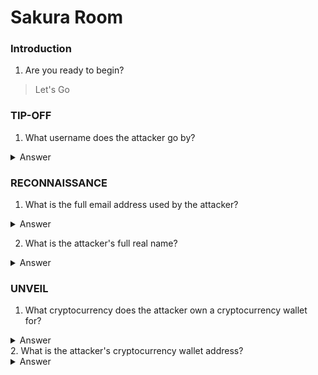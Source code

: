 # Sakura Room
### Introduction
1. Are you ready to begin?
> Let's Go

### TIP-OFF
1. What username does the attacker go by?
<details>
<summary>Answer</summary>
SakuraSnowAngelAiko, see the picture attached inspect element by viewing the source code and check for  "inkscape:export-filename".
</details>

### RECONNAISSANCE
1. What is the full email address used by the attacker?
<details>
<summary>Answer</summary>
SakuraSnowAngel83@protonmail.com, look for the users github using the username > copy the pgp key and paste it in base64 and search for an email-id
</details>

2. What is the attacker's full real name?
<details>
<summary>Answer</summary>
"Aiko Abe", find the username's twitter and check for tweets
</details>

### UNVEIL
1. What cryptocurrency does the attacker own a cryptocurrency wallet for?
<details>
<summary>Answer</summary>
</details>
2. What is the attacker's cryptocurrency wallet address?
<details>
<summary>Answer</summary>
</details>
